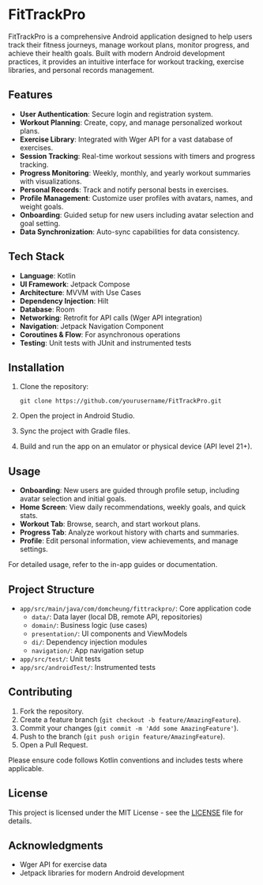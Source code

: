 # FitTrackPro

FitTrackPro is a comprehensive Android application designed to help users track their fitness journeys, manage workout plans, monitor progress, and achieve their health goals. Built with modern Android development practices, it provides an intuitive interface for workout tracking, exercise libraries, and personal records management.

## Features

- **User Authentication**: Secure login and registration system.
- **Workout Planning**: Create, copy, and manage personalized workout plans.
- **Exercise Library**: Integrated with Wger API for a vast database of exercises.
- **Session Tracking**: Real-time workout sessions with timers and progress tracking.
- **Progress Monitoring**: Weekly, monthly, and yearly workout summaries with visualizations.
- **Personal Records**: Track and notify personal bests in exercises.
- **Profile Management**: Customize user profiles with avatars, names, and weight goals.
- **Onboarding**: Guided setup for new users including avatar selection and goal setting.
- **Data Synchronization**: Auto-sync capabilities for data consistency.

## Tech Stack

- **Language**: Kotlin
- **UI Framework**: Jetpack Compose
- **Architecture**: MVVM with Use Cases
- **Dependency Injection**: Hilt
- **Database**: Room
- **Networking**: Retrofit for API calls (Wger API integration)
- **Navigation**: Jetpack Navigation Component
- **Coroutines & Flow**: For asynchronous operations
- **Testing**: Unit tests with JUnit and instrumented tests

## Installation

1. Clone the repository:
   ```
   git clone https://github.com/yourusername/FitTrackPro.git
   ```

2. Open the project in Android Studio.

3. Sync the project with Gradle files.

4. Build and run the app on an emulator or physical device (API level 21+).

## Usage

- **Onboarding**: New users are guided through profile setup, including avatar selection and initial goals.
- **Home Screen**: View daily recommendations, weekly goals, and quick stats.
- **Workout Tab**: Browse, search, and start workout plans.
- **Progress Tab**: Analyze workout history with charts and summaries.
- **Profile**: Edit personal information, view achievements, and manage settings.

For detailed usage, refer to the in-app guides or documentation.

## Project Structure

- `app/src/main/java/com/domcheung/fittrackpro/`: Core application code
  - `data/`: Data layer (local DB, remote API, repositories)
  - `domain/`: Business logic (use cases)
  - `presentation/`: UI components and ViewModels
  - `di/`: Dependency injection modules
  - `navigation/`: App navigation setup
- `app/src/test/`: Unit tests
- `app/src/androidTest/`: Instrumented tests

## Contributing

1. Fork the repository.
2. Create a feature branch (`git checkout -b feature/AmazingFeature`).
3. Commit your changes (`git commit -m 'Add some AmazingFeature'`).
4. Push to the branch (`git push origin feature/AmazingFeature`).
5. Open a Pull Request.

Please ensure code follows Kotlin conventions and includes tests where applicable.

## License

This project is licensed under the MIT License - see the [LICENSE](LICENSE) file for details.

## Acknowledgments

- Wger API for exercise data
- Jetpack libraries for modern Android development